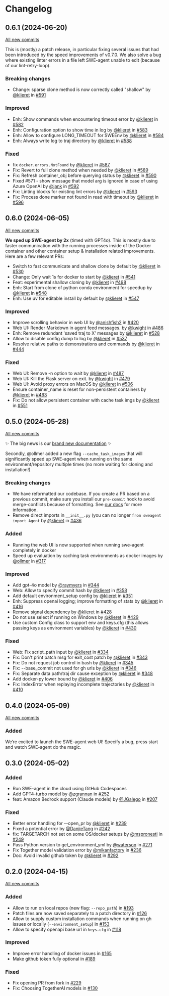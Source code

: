 # Changelog

## 0.6.1 (2024-06-20)

[All new commits](https://github.com/princeton-nlp/SWE-agent/compare/v0.6.0...v0.6.1)

This is (mostly) a patch release, in particular fixing several issues that had been introduced by the speed improvements of v0.7.0.
We also solve a bug where existing linter errors in a file left SWE-agent unable to edit (because of our lint-retry-loop).

### Breaking changes

* Change: sparse clone method is now correctly called "shallow" by [@klieret](https://github.com/klieret) in [#591](https://github.com/princeton-nlp/SWE-agent/pull/591)

### Improved

* Enh: Show commands when encountering timeout error by [@klieret](https://github.com/klieret) in [#582](https://github.com/princeton-nlp/SWE-agent/pull/582)
* Enh: Configuration option to show time in log by [@klieret](https://github.com/klieret) in [#583](https://github.com/princeton-nlp/SWE-agent/pull/583)
* Enh: Allow to configure LONG_TIMEOUT for SWEEnv by [@klieret](https://github.com/klieret) in [#584](https://github.com/princeton-nlp/SWE-agent/pull/584)
* Enh: Always write log to traj directory by [@klieret](https://github.com/klieret) in [#588](https://github.com/princeton-nlp/SWE-agent/pull/588)

### Fixed

* fix `docker.errors.NotFound` by [@klieret](https://github.com/klieret) in [#587](https://github.com/princeton-nlp/SWE-agent/pull/587)
* Fix: Revert to full clone method when needed by [@klieret](https://github.com/klieret) in [#589](https://github.com/princeton-nlp/SWE-agent/pull/589)
* Fix: Refresh container_obj before querying status by [@klieret](https://github.com/klieret) in [#590](https://github.com/princeton-nlp/SWE-agent/pull/590)
* Fixed #571 - show message that model arg is ignored in case of using Azure OpenAI by [@jank](https://github.com/jank) in [#592](https://github.com/princeton-nlp/SWE-agent/pull/592)
* Fix: Linting blocks for existing lint errors by [@klieret](https://github.com/klieret) in [#593](https://github.com/princeton-nlp/SWE-agent/pull/593)
* Fix: Process done marker not found in read with timeout by [@klieret](https://github.com/klieret) in [#596](https://github.com/princeton-nlp/SWE-agent/pull/596)

## 0.6.0 (2024-06-05)

[All new commits](https://github.com/princeton-nlp/SWE-agent/compare/v0.5.0...v0.6.0)

**We sped up SWE-agent by 2x** (timed with GPT4o). This is mostly due to faster communication with the running processes inside of the Docker container and other container setup & installation related improvements. Here are a few relevant PRs:

* Switch to fast communicate and shallow clone by default by [@klieret](https://github.com/klieret) in [#530]([#530](https://github.com/princeton-nlp/SWE-agent/pull/530))
* Change: Only wait 1s for docker to start by [@klieret](https://github.com/klieret) in [#541]([#541](https://github.com/princeton-nlp/SWE-agent/pull/541))
* Feat: experimental shallow cloning by [@klieret](https://github.com/klieret) in [#498]([#498](https://github.com/princeton-nlp/SWE-agent/pull/498))
* Enh: Start from clone of python conda environment for speedup by [@klieret](https://github.com/klieret) in [#548]([#548](https://github.com/princeton-nlp/SWE-agent/pull/548))
* Enh: Use uv for editable install by default by [@klieret](https://github.com/klieret) in [#547]([#547](https://github.com/princeton-nlp/SWE-agent/pull/547))

### Improved

* Improve scrolling behavior in web UI by [@anishfish2](https://github.com/anishfish2) in [#420]([#420](https://github.com/princeton-nlp/SWE-agent/pull/420))
* Web UI: Render Markdown in agent feed messages. by [@kwight](https://github.com/kwight) in [#486]([#486](https://github.com/princeton-nlp/SWE-agent/pull/486))
* Enh: Remove redundant 'saved traj to X' messages by [@klieret](https://github.com/klieret) in [#528]([#528](https://github.com/princeton-nlp/SWE-agent/pull/528))
* Allow to disable config dump to log by [@klieret](https://github.com/klieret) in [#537]([#537](https://github.com/princeton-nlp/SWE-agent/pull/537))
* Resolve relative paths to demonstrations and commands by [@klieret](https://github.com/klieret) in [#444]([#444](https://github.com/princeton-nlp/SWE-agent/pull/444))

### Fixed

* Web UI: Remove -n option to wait by [@klieret](https://github.com/klieret) in [#487]([#487](https://github.com/princeton-nlp/SWE-agent/pull/487))
* Web UI: Kill the Flask server on exit. by [@kwight](https://github.com/kwight) in [#479]([#479](https://github.com/princeton-nlp/SWE-agent/pull/479))
* Web UI: Avoid proxy errors on MacOS by [@klieret](https://github.com/klieret) in [#506]([#506](https://github.com/princeton-nlp/SWE-agent/pull/506))
* Ensure container_name is reset for non-persistent containers by [@klieret](https://github.com/klieret) in [#463]([#463](https://github.com/princeton-nlp/SWE-agent/pull/463))
* Fix: Do not allow persistent container with cache task imgs by [@klieret](https://github.com/klieret) in [#551]([#551](https://github.com/princeton-nlp/SWE-agent/pull/551))


## 0.5.0 (2024-05-28)

[All new commits](https://github.com/princeton-nlp/SWE-agent/compare/v0.4.0...v0.5.0)

✨ The big news is our [brand new documentation](https://princeton-nlp.github.io/SWE-agent/) ✨

Secondly, @ollmer added a new flag `--cache_task_images` that will significantly speed up SWE-agent when running on the same environment/repository multiple times (no more waiting for cloning and installation!)

### Breaking changes

* We have reformatted our codebase. If you create a PR based on a previous commit, make sure you install our `pre-commit` hook to avoid merge-conflicts because of formatting. See [our docs](https://princeton-nlp.github.io/SWE-agent/dev/formatting_conflicts/) for more information.
* Remove direct imports in `__init__.py` (you can no longer `from sweagent import Agent` by [@klieret](https://github.com/klieret) in [#436]([#436](https://github.com/princeton-nlp/SWE-agent/pull/436))

### Added

* Running the web UI is now supported when running swe-agent completely in docker
* Speed up evaluation by caching task environments as docker images by [@ollmer](https://github.com/ollmer) in [#317]([#317](https://github.com/princeton-nlp/SWE-agent/pull/317))

### Improved

* Add gpt-4o model by [@raymyers](https://github.com/raymyers) in [#344]([#344](https://github.com/princeton-nlp/SWE-agent/pull/344))
* Web: Allow to specify commit hash by [@klieret](https://github.com/klieret) in [#358]([#358](https://github.com/princeton-nlp/SWE-agent/pull/358))
* Add default environment_setup config by [@klieret](https://github.com/klieret) in [#351]([#351](https://github.com/princeton-nlp/SWE-agent/pull/351))
* Enh: Suppress openai logging; improve formatting of stats by [@klieret](https://github.com/klieret) in [#416]([#416](https://github.com/princeton-nlp/SWE-agent/pull/416))
* Remove signal dependency by [@klieret](https://github.com/klieret) in [#428]([#428](https://github.com/princeton-nlp/SWE-agent/pull/428))
* Do not use select if running on Windows by [@klieret](https://github.com/klieret) in [#429]([#429](https://github.com/princeton-nlp/SWE-agent/pull/429))
* Use custom Config class to support env and keys.cfg (this allows passing keys as environment variables) by [@klieret](https://github.com/klieret) in [#430]([#430](https://github.com/princeton-nlp/SWE-agent/pull/430))

### Fixed

* Web: Fix script_path input by [@klieret](https://github.com/klieret) in [#334]([#334](https://github.com/princeton-nlp/SWE-agent/pull/334))
* Fix: Don't print patch msg for exit_cost patch by [@klieret](https://github.com/klieret) in [#343]([#343](https://github.com/princeton-nlp/SWE-agent/pull/343))
* Fix: Do not request job control in bash by [@klieret](https://github.com/klieret) in [#345]([#345](https://github.com/princeton-nlp/SWE-agent/pull/345))
* Fix: --base_commit not used for gh urls by [@klieret](https://github.com/klieret) in [#346]([#346](https://github.com/princeton-nlp/SWE-agent/pull/346))
* Fix: Separate data path/traj dir cause exception by [@klieret](https://github.com/klieret) in [#348]([#348](https://github.com/princeton-nlp/SWE-agent/pull/348))
* Add docker-py lower bound by [@klieret](https://github.com/klieret) in [#406]([#406](https://github.com/princeton-nlp/SWE-agent/pull/406))
* Fix: IndexError when replaying incomplete trajectories by [@klieret](https://github.com/klieret) in [#410]([#410](https://github.com/princeton-nlp/SWE-agent/pull/410))


## 0.4.0 (2024-05-09)

[All new commits](https://github.com/princeton-nlp/SWE-agent/compare/v0.3.0...v0.4.0)

### Added

We’re excited to launch the SWE-agent web UI! Specify a bug, press start and watch SWE-agent do the magic.

## 0.3.0 (2024-05-02)

### Added

* Run SWE-agent in the cloud using GitHub Codespaces
* Add GPT4-turbo model by [@zgrannan](https://github.com/zgrannan) in [#252]([#252](https://github.com/princeton-nlp/SWE-agent/pull/252))
* feat: Amazon Bedrock support (Claude models) by [@JGalego](https://github.com/JGalego) in [#207]([#207](https://github.com/princeton-nlp/SWE-agent/pull/207))

### Fixed

* Better error handling for --open_pr by [@klieret](https://github.com/klieret) in [#239]([#239](https://github.com/princeton-nlp/SWE-agent/pull/239))
* Fixed a potential error by [@DanjieTang](https://github.com/DanjieTang) in [#242]([#242](https://github.com/princeton-nlp/SWE-agent/pull/242))
* fix: TARGETARCH not set on some OS/docker setups by [@mspronesti](https://github.com/mspronesti) in [#249]([#249](https://github.com/princeton-nlp/SWE-agent/pull/249))
* Pass Python version to get_environment_yml by [@waterson](https://github.com/waterson) in [#271]([#271](https://github.com/princeton-nlp/SWE-agent/pull/271))
* Fix Together model validation error by [@mikanfactory](https://github.com/mikanfactory) in [#236]([#236](https://github.com/princeton-nlp/SWE-agent/pull/236))
* Doc: Avoid invalid github token by [@klieret](https://github.com/klieret) in [#292]([#292](https://github.com/princeton-nlp/SWE-agent/pull/292))

## 0.2.0 (2024-04-15)

[All new commits](https://github.com/princeton-nlp/SWE-agent/compare/v0.1.2...v0.2.0)

### Added

* Allow to run on local repos (new flag: `--repo_path`) in [#193]([#193](https://github.com/princeton-nlp/SWE-agent/pull/193))
* Patch files are now saved separately to a patch directory in [#126]([#126](https://github.com/princeton-nlp/SWE-agent/pull/126))
* Allow to supply custom installation commands when running on gh issues or locally (`--environment_setup`) in [#153]([#153](https://github.com/princeton-nlp/SWE-agent/pull/153))
* Allow to specify openapi base url in `keys.cfg` in [#118]([#118](https://github.com/princeton-nlp/SWE-agent/pull/118))

### Improved

* Improve error handling of docker issues in [#165]([#165](https://github.com/princeton-nlp/SWE-agent/pull/165))
* Make github token fully optional in [#189]([#189](https://github.com/princeton-nlp/SWE-agent/pull/189))

### Fixed

* Fix opening PR from fork in [#229]([#229](https://github.com/princeton-nlp/SWE-agent/pull/229))
* Fix: Choosing TogetherAI models in [#130]([#130](https://github.com/princeton-nlp/SWE-agent/pull/130))
